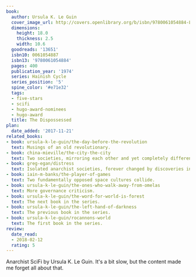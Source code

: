 ```yaml
---
book:
  author: Ursula K. Le Guin
  cover_image_url: http://covers.openlibrary.org/b/isbn/9780061054884-L.jpg
  dimensions:
    height: 18.0
    thickness: 2.5
    width: 10.6
  goodreads: '13651'
  isbn10: 0061054887
  isbn13: '9780061054884'
  pages: 400
  publication_year: '1974'
  series: Hainish Cycle
  series_position: '5'
  spine_color: '#e71e32'
  tags:
  - five-stars
  - scifi
  - hugo-award-nominees
  - hugo-award
  title: The Dispossessed
plan:
  date_added: '2017-11-21'
related_books:
- book: ursula-k-le-guin/the-day-before-the-revolution
  text: Musings of an old revolutionary.
- book: china-mieville/the-city-the-city
  text: Two societies, mirroring each other and yet completely different.
- book: greg-egan/distress
  text: Isolated anarchist societies, forever changed by discoveries in physics.
- book: iain-m-banks/the-player-of-games
  text: Two fundamentally opposed space cultures collide.
- book: ursula-k-le-guin/the-ones-who-walk-away-from-omelas
  text: More governance criticism.
- book: ursula-k-le-guin/the-word-for-world-is-forest
  text: The next book in the series.
- book: ursula-k-le-guin/the-left-hand-of-darkness
  text: The previous book in the series.
- book: ursula-k-le-guin/rocannons-world
  text: The first book in the series.
review:
  date_read:
  - 2018-02-12
  rating: 5
---
```


Anarchist SciFi by Ursula K. Le Guin. It's a bit slow, but the content made me forget all about that.
